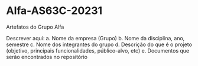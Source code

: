 # Alfa-AS63C-20231
Artefatos do Grupo Alfa

Descrever aqui:
a.	Nome da empresa (Grupo)
b.	Nome da disciplina, ano, semestre
c.	Nome dos integrantes do grupo
d.	Descrição do que é o projeto (objetivo, principais funcionalidades, público-alvo, etc)
e.	Documentos que serão encontrados no repositório

